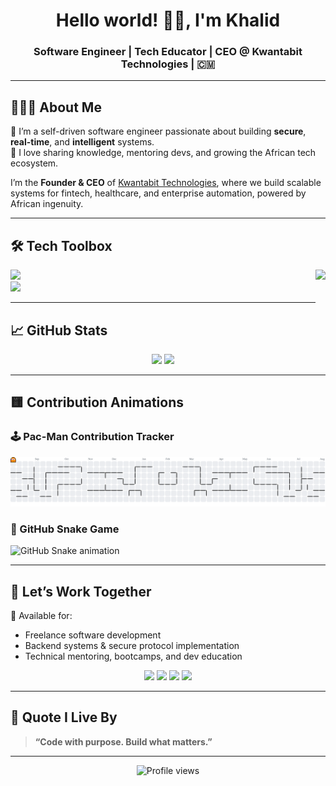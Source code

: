 <h1 align="center">Hello world! 👋🏽, I'm Khalid</h1>
<h3 align="center">Software Engineer | Tech Educator | CEO @ Kwantabit Technologies | 🇨🇲</h3>

---

## 👨🏽‍💻 About Me

🚀 I’m a self-driven software engineer passionate about building **secure**, **real-time**, and **intelligent** systems.  
🧠 I love sharing knowledge, mentoring devs, and growing the African tech ecosystem.

I’m the **Founder & CEO** of [Kwantabit Technologies](https://kwantabit.com), where we build scalable systems for fintech, healthcare, and enterprise automation, powered by African ingenuity.

---

## 🛠 Tech Toolbox

<img align="right" height="150" src="https://i.imgflip.com/65efzo.gif" />

<p align="left">
  <img src="https://skillicons.dev/icons?i=python,go,c,cpp,java,js,react,html,css" />
  <br/>
  <img src="https://skillicons.dev/icons?i=fastapi,django,flask,mongodb,postgres,docker,linux,bash,git" />
</p>

---

## 📈 GitHub Stats

<p align="center">
  <img src="https://github-readme-stats.vercel.app/api?username=Munyajunior&show_icons=true&theme=radical&count_private=true" height="180"/>
  <img src="https://github-readme-stats.vercel.app/api/top-langs/?username=Munyajunior&theme=radical&layout=compact" height="180"/>
</p>

---

## 🟨 Contribution Animations

### 🕹️ Pac-Man Contribution Tracker

<picture>
  <source media="(prefers-color-scheme: dark)" srcset="https://raw.githubusercontent.com/Munyajunior/Munyajunior/output/pacman-contribution-graph-dark.svg">
  <source media="(prefers-color-scheme: light)" srcset="https://raw.githubusercontent.com/Munyajunior/Munyajunior/output/pacman-contribution-graph.svg">
  <img alt="pacman contribution graph" src="https://raw.githubusercontent.com/Munyajunior/Munyajunior/output/pacman-contribution-graph.svg">
</picture>

### 🐍 GitHub Snake Game

<img src="https://raw.githubusercontent.com/Munyajunior/Munyajunior/output/snake.svg" alt="GitHub Snake animation" />

---

## 🤝 Let’s Work Together

🔧 Available for:

- Freelance software development
- Backend systems & secure protocol implementation
- Technical mentoring, bootcamps, and dev education

<p align="center">
  <a href="mailto:fulmommunya@gmail.com"><img src="https://img.shields.io/badge/Email-red?style=for-the-badge&logo=gmail" /></a>
  <a href="https://linkedin.com/in/munya-ivo-jr-664635279"><img src="https://img.shields.io/badge/LinkedIn-blue?style=for-the-badge&logo=linkedin" /></a>
  <a href="https://x.com/FulmomM"><img src="https://img.shields.io/badge/X--Twitter-1DA1F2?style=for-the-badge&logo=twitter" /></a>
  <a href="https://www.instagram.com/i_am.khalid_?igsh=MW9vYzRlaDA0a3E2dg=="><img src="https://img.shields.io/badge/Instagram-purple?style=for-the-badge&logo=instagram" /></a>
</p>

---

## 🧠 Quote I Live By

> **“Code with purpose. Build what matters.”**

---

<p align="center">
  <img src="https://komarev.com/ghpvc/?username=Munyajunior&label=Profile%20Views&color=blue" alt="Profile views"/>
</p>
